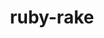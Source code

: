 ---
title: "ruby-rake"
layout: cache
categories: [package, develop]
meta: {"compilers": ["gcc@7.5.0"], "num_specs": 10, "num_specs_by_stack": {"root": 10}, "oss": ["ubuntu18.04"], "platforms": ["linux"], "stacks": ["root"], "targets": ["x86_64_v3"], "versions": ["13.0.6"]}
spec_details: [{"compiler": "gcc@7.5.0", "hash": "bvymcr5dphz4arp5kca7jwrq3l4yrd52", "os": "ubuntu18.04", "platform": "linux", "size": "-", "stacks": ["root"], "target": "x86_64_v3", "variants": ["build_system=ruby"], "versions": ["13.0.6"]}, {"compiler": "gcc@7.5.0", "hash": "ffjpwdu4okmboca5em26f5lsv6pcnt74", "os": "ubuntu18.04", "platform": "linux", "size": "-", "stacks": ["root"], "target": "x86_64_v3", "variants": ["build_system=ruby"], "versions": ["13.0.6"]}, {"compiler": "gcc@7.5.0", "hash": "h4s3n3adhvrrf53pzaii5rnq2zfde46z", "os": "ubuntu18.04", "platform": "linux", "size": "-", "stacks": ["root"], "target": "x86_64_v3", "variants": ["build_system=ruby"], "versions": ["13.0.6"]}, {"compiler": "gcc@7.5.0", "hash": "hgf4vl3xku42f7ve4xmynqfphszurojg", "os": "ubuntu18.04", "platform": "linux", "size": "-", "stacks": ["root"], "target": "x86_64_v3", "variants": ["build_system=ruby"], "versions": ["13.0.6"]}, {"compiler": "gcc@7.5.0", "hash": "iftlzis62znnznpkc34a3fcqddfwjtaa", "os": "ubuntu18.04", "platform": "linux", "size": "-", "stacks": ["root"], "target": "x86_64_v3", "variants": ["build_system=ruby"], "versions": ["13.0.6"]}, {"compiler": "gcc@7.5.0", "hash": "j2jj4bfhsgflwkd7w6p4oztbteny2dwx", "os": "ubuntu18.04", "platform": "linux", "size": "-", "stacks": ["root"], "target": "x86_64_v3", "variants": ["build_system=ruby"], "versions": ["13.0.6"]}, {"compiler": "gcc@7.5.0", "hash": "nstnsww6oflj4ijplwad4wnslti4izkb", "os": "ubuntu18.04", "platform": "linux", "size": "-", "stacks": ["root"], "target": "x86_64_v3", "variants": ["build_system=ruby"], "versions": ["13.0.6"]}, {"compiler": "gcc@7.5.0", "hash": "p5drcgl3wkaagwikgsnicoiqozoq6sid", "os": "ubuntu18.04", "platform": "linux", "size": "-", "stacks": ["root"], "target": "x86_64_v3", "variants": ["build_system=ruby"], "versions": ["13.0.6"]}, {"compiler": "gcc@7.5.0", "hash": "xa5bpvhywiajv6yfmjp4izouvhwt3vsb", "os": "ubuntu18.04", "platform": "linux", "size": "-", "stacks": ["root"], "target": "x86_64_v3", "variants": ["build_system=ruby"], "versions": ["13.0.6"]}, {"compiler": "gcc@7.5.0", "hash": "xo7fouegrwbzmmk6dmalr2cj3goycpxj", "os": "ubuntu18.04", "platform": "linux", "size": "-", "stacks": ["root"], "target": "x86_64_v3", "variants": ["build_system=ruby"], "versions": ["13.0.6"]}]
---